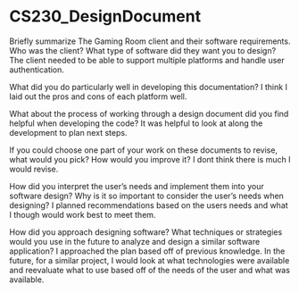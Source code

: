 # CS230_DesignDocument
Briefly summarize The Gaming Room client and their software requirements. Who was the client? What type of software did they want you to design?
The client needed to be able to support multiple platforms and handle user authentication. 

What did you do particularly well in developing this documentation?
I think I laid out the pros and cons of each platform well. 

What about the process of working through a design document did you find helpful when developing the code?
It was helpful to look at along the development to plan next steps. 

If you could choose one part of your work on these documents to revise, what would you pick? How would you improve it?
I dont think there is much I would revise. 

How did you interpret the user’s needs and implement them into your software design? Why is it so important to consider the user’s needs when designing?
I planned recommendations based on the users needs and what I though would work best to meet them.  

How did you approach designing software? What techniques or strategies would you use in the future to analyze and design a similar software application?
I approached the plan based off of previous knowledge. In the future, for a similar project, I would look at what technologies were available and reevaluate what to use based off of
the needs of the user and what was available.
